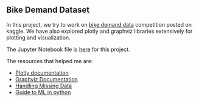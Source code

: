 ## Bike Demand Dataset

In this project, we try to work on [bike demand data](https://www.kaggle.com/c/bike-sharing-demand/data) competition posted on kaggle. We have also explored plotly and graphviz libraries extensively for plotting and visualization. 

The Jupyter Notebook file is [here](https://github.com/abishekarun/Bike-demand-data/blob/master/bike_sharing.ipynb) for this project.

The resources that helped me are:

+ [Plotly documentation](https://plot.ly/python/)
+ [Graphviz Documentation](https://media.readthedocs.org/pdf/graphviz/latest/graphviz.pdf) 
+ [Handling Missing Data](https://towardsdatascience.com/the-tale-of-missing-values-in-python-c96beb0e8a9d)
+ [Guide to ML in python](https://medium.freecodecamp.org/the-hitchhikers-guide-to-machine-learning-algorithms-in-python-bfad66adb378)
